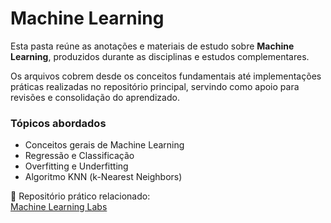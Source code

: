 # Machine Learning

Esta pasta reúne as anotações e materiais de estudo sobre **Machine Learning**, produzidos durante as disciplinas e estudos complementares.

Os arquivos cobrem desde os conceitos fundamentais até implementações práticas realizadas no repositório principal, servindo como apoio para revisões e consolidação do aprendizado.

### Tópicos abordados
- Conceitos gerais de Machine Learning  
- Regressão e Classificação  
- Overfitting e Underfitting  
- Algoritmo KNN (k-Nearest Neighbors)

🔗 Repositório prático relacionado:  
[Machine Learning Labs](https://github.com/Xandetds/machine-learning-labs)
